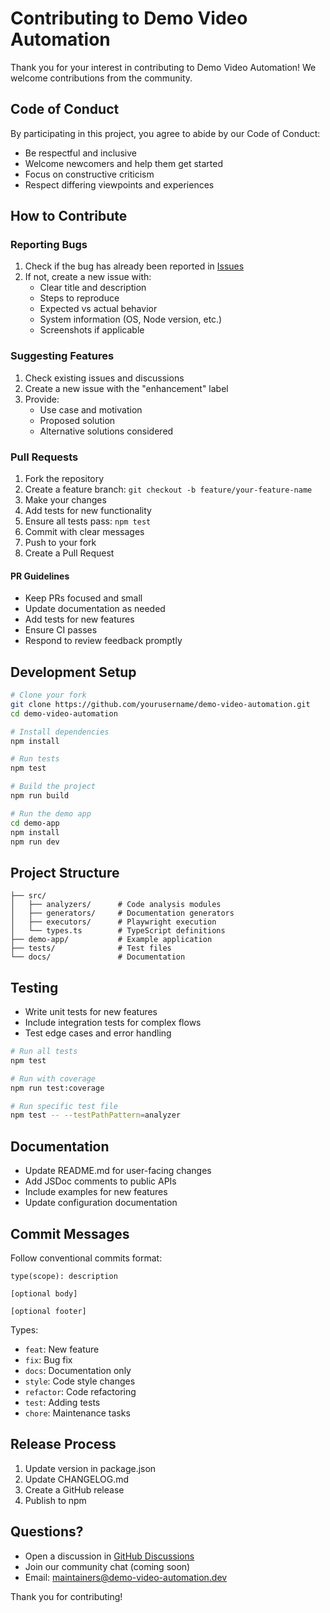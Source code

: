 # Contributing to Demo Video Automation

Thank you for your interest in contributing to Demo Video Automation! We welcome contributions from the community.

## Code of Conduct

By participating in this project, you agree to abide by our Code of Conduct:
- Be respectful and inclusive
- Welcome newcomers and help them get started
- Focus on constructive criticism
- Respect differing viewpoints and experiences

## How to Contribute

### Reporting Bugs

1. Check if the bug has already been reported in [Issues](https://github.com/yourusername/demo-video-automation/issues)
2. If not, create a new issue with:
   - Clear title and description
   - Steps to reproduce
   - Expected vs actual behavior
   - System information (OS, Node version, etc.)
   - Screenshots if applicable

### Suggesting Features

1. Check existing issues and discussions
2. Create a new issue with the "enhancement" label
3. Provide:
   - Use case and motivation
   - Proposed solution
   - Alternative solutions considered

### Pull Requests

1. Fork the repository
2. Create a feature branch: `git checkout -b feature/your-feature-name`
3. Make your changes
4. Add tests for new functionality
5. Ensure all tests pass: `npm test`
6. Commit with clear messages
7. Push to your fork
8. Create a Pull Request

#### PR Guidelines

- Keep PRs focused and small
- Update documentation as needed
- Add tests for new features
- Ensure CI passes
- Respond to review feedback promptly

## Development Setup

```bash
# Clone your fork
git clone https://github.com/yourusername/demo-video-automation.git
cd demo-video-automation

# Install dependencies
npm install

# Run tests
npm test

# Build the project
npm run build

# Run the demo app
cd demo-app
npm install
npm run dev
```

## Project Structure

```
├── src/
│   ├── analyzers/      # Code analysis modules
│   ├── generators/     # Documentation generators
│   ├── executors/      # Playwright execution
│   └── types.ts        # TypeScript definitions
├── demo-app/           # Example application
├── tests/              # Test files
└── docs/               # Documentation
```

## Testing

- Write unit tests for new features
- Include integration tests for complex flows
- Test edge cases and error handling

```bash
# Run all tests
npm test

# Run with coverage
npm run test:coverage

# Run specific test file
npm test -- --testPathPattern=analyzer
```

## Documentation

- Update README.md for user-facing changes
- Add JSDoc comments to public APIs
- Include examples for new features
- Update configuration documentation

## Commit Messages

Follow conventional commits format:

```
type(scope): description

[optional body]

[optional footer]
```

Types:
- `feat`: New feature
- `fix`: Bug fix
- `docs`: Documentation only
- `style`: Code style changes
- `refactor`: Code refactoring
- `test`: Adding tests
- `chore`: Maintenance tasks

## Release Process

1. Update version in package.json
2. Update CHANGELOG.md
3. Create a GitHub release
4. Publish to npm

## Questions?

- Open a discussion in [GitHub Discussions](https://github.com/yourusername/demo-video-automation/discussions)
- Join our community chat (coming soon)
- Email: maintainers@demo-video-automation.dev

Thank you for contributing!